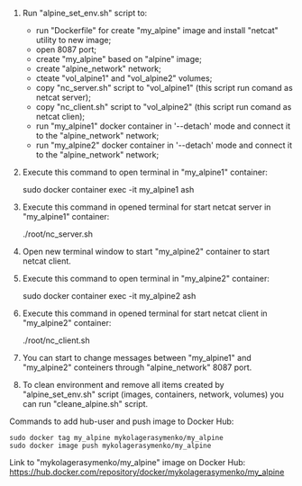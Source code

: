 1. Run "alpine_set_env.sh" script to:
	- run "Dockerfile" for create "my_alpine" image and install "netcat" utility to new image;
	- open 8087 port;
	- create "my_alpine" based on "alpine" image;
	- create "alpine_network" network;
	- cteate "vol_alpine1" and "vol_alpine2" volumes;
	- copy "nc_server.sh" script to "vol_alpine1" (this script run comand as netcat server);
	- copy "nc_client.sh" script to "vol_alpine2" (this script run comand as netcat clien);
	- run "my_alpine1" docker container in '--detach' mode and connect it to the "alpine_network" network;
	- run "my_alpine2" docker container in '--detach' mode and connect it to the "alpine_network" network;

2. Execute this command to open terminal in "my_alpine1" container:
	
	sudo docker container exec -it my_alpine1 ash

3. Execute this command in opened terminal for start netcat server in "my_alpine1" container:
	
	./root/nc_server.sh

4. Open new terminal window to start "my_alpine2" container to start netcat client.

5. Execute this command to open terminal in "my_alpine2" container:
	
	sudo docker container exec -it my_alpine2 ash

6. Execute this command in opened terminal for start netcat client in "my_alpine2" container:
	
	./root/nc_client.sh

7. You can start to change messages between "my_alpine1" and "my_alpine2" conteiners through "alpine_network" 8087 port.

8. To clean environment and remove all items created by "alpine_set_env.sh" script (images, containers, network, volumes) you can run "cleane_alpine.sh" script.


Commands to add hub-user and push image to Docker Hub:

	sudo docker tag my_alpine mykolagerasymenko/my_alpine
	sudo docker image push mykolagerasymenko/my_alpine

Link to "mykolagerasymenko/my_alpine" image on Docker Hub:
https://hub.docker.com/repository/docker/mykolagerasymenko/my_alpine